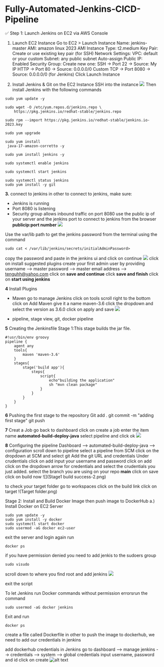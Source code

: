 # Fully-Automated-Jenkins-CICD-Pipeline
✅ Step 1: Launch Jenkins on EC2 via AWS Console
1. Launch EC2 Instance
Go to EC2 > Launch Instance
Name: jenkins-master
AMI: amazon linux 2023 AMI
Instance Type: t2.medium 
Key Pair: Create or use existing key pair (for SSH)
Network Settings:
VPC: default or your custom
Subnet: any public subnet
Auto-assign Public IP: Enabled
Security Group: Create new one:
SSH → Port 22 → Source: My IP
HTTP → Port 80 → Source: 0.0.0.0/0
Custom TCP → Port 8080 → Source: 0.0.0.0/0 (for Jenkins)
Click Launch Instance

2. Install Jenkins & Git on the EC2 Instance
SSH into the instance
![](ssh.png)
Then install Jenkins with the following commands
```
sudo yum update -y

sudo wget -O /etc/yum.repos.d/jenkins.repo \
    https://pkg.jenkins.io/redhat-stable/jenkins.repo

sudo rpm --import https://pkg.jenkins.io/redhat-stable/jenkins.io-2023.key

sudo yum upgrade

sudo yum install
 java-17-amazon-corretto -y

sudo yum install jenkins -y

sudo systemctl enable jenkins

sudo systemctl start jenkins

sudo systemctl status jenkins
sudo yum install -y git

```




**3.** connect to jenkins 
in other to connect to jenkins, make sure:
- Jenkins is running
- Port 8080 is listening
- Security group allows inbound traffic on port 8080
use the public ip of your server and the jenkins port to connect to jenkins from the browser ****publicip:port number****
![](jenkinsui-1.png)

Use the var/lib path to get the jenkins password from the terminal using the command 


```
sudo cat < /var/lib/jenkins/secrets/initialAdminPassword>
``` 

copy the password and paste in the jenkins ui and click on continue
![](uipassword-2.png)
click on install suggested plugins
create your first admin user by providing
username --> master
password --> master
email address --> tenguhh@yahoo.com
click on **save and continue**
click **save and finish**
click on **start using jenkins**

**4** Install Plugins
- Maven
go to manage Jenkins
click on tools
scroll right to the bottom
click on  Add Maven
give it a name maven-3.6
click the dropdown and select the version as 3.6.0
click on apply and save
![](maven.png)

- pipeline, stage view, git, docker pipeline

**5** Creating the Jenkinsfile
Stage 1:This stage builds the jar file.
```
#!usr/bin/env groovy
pipeline {
    agent any
    tools{
        maven 'maven-3.6'
    }
    stages{
        stage('build app'){
            steps{
                script{
                    echo"building the application"
                    sh "mvn clean package" 
                }
            }
        }
    }
}
```
**6** Pushing the first stage to the repository
Git add .
git commit -m "adding first stage"
git push

**7** Creat a Job
go back to dashboard
click on create a job
enter the item name **automated-build-deploy-java**
select pipeline and click ok
![](newjob-1.png)

**8** Configuring the pipeline
Dashboard --> automated-build-deploy-java --> configuration
scroll down to pipeline
select a pipeline from SCM
click on the dropdown at SCM and select git
Add the git URL and credentials
Under crudentials click on add
input your username and password
click on add
click on the dropdown arrow for credentials and select the crudentials you just added.
select the branch you are using on your repo **main**
click on save
click on build now
![](Stage1 build success-2.png)

to check your target folder
go to workspaces
click on the build link
click on target
!(Target folder.png)

Stage 2: Install and Build Docker Image then push image to DockerHub
a.) Install Docker on EC2 Server
```
sudo yum update -y
sudo yum install -y docker
sudo systemctl start docker
sudo usermod -aG docker ec2-user
```
exit the server and login again
run 
```
docker ps
```
if you have permission denied you need to add jenkis to the sudoers group
```
sudo visudo
```
scroll down to where you find root and add jenkins
![](jenkins-1.png)

exit the script

 To let Jenkins run Docker commands without permission errorsrun the command
```
sudo usermod -aG docker jenkins
```
Exit and run
```
docker ps
```
create a file called Dockerfile
in other to push the image to dockerhub, we need to add our credentials in jenkins


add dockerhub credentials in Jenkins
go to dashboard --> manage jenkins --> credentials --> system --> global credentials
input username, password and id
click on create
![alt text](dockerhubcred.png)
